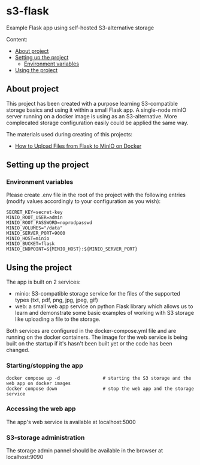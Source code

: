 # s3-flask
Example Flask app using self-hosted S3-alternative storage

Content:
- [About project](#about-project)
- [Setting up the project](#setting-up-the-project)
  - [Environment variables](#environment-variables)
- [Using the project](#using-the-project)


## About project

This project has been created with a purpose learning S3-compatible storage basics and using it within a small Flask app.
A single-node minIO server running on a docker image is using as an S3-alternative. More complecated storage configuration easily could be applied the same way.

The materials used during creating of this projects:
- [How to Upload Files from Flask to MinIO on Docker](https://medium.com/data-engineering-indonesia/how-to-upload-files-from-flask-to-minio-on-docker-14aade73596f)

## Setting up the project

### Environment variables

Please create .env file in the root of the project with the following entries (modify values accordingly to your configuration as you wish):
```
SECRET_KEY=secret-key
MINIO_ROOT_USER=admin
MINIO_ROOT_PASSWORD=noprodpasswd
MINIO_VOLUMES="/data"
MINIO_SERVER_PORT=9000
MINIO_HOST=minio
MINIO_BUCKET=flask
MINIO_ENDPOINT=${MINIO_HOST}:${MINIO_SERVER_PORT}
```

## Using the project

The app is built on 2 services:
- minio: S3-compatible storage service for the files of the supported types (txt, pdf, png, jpg, jpeg, gif)
- web: a small web app service on python Flask library which allows us to learn and demonstrate some basic examples of working with S3 storage like uploading a file to the storage.

Both services are configured in the docker-compose.yml file and are running on the docker containers. The image for the web service is being built on the startup if it's hasn't been built yet or the code has been changed.

### Starting/stopping the app

```
docker compose up -d                # starting the S3 storage and the web app on docker images
docker compose down                 # stop the web app and the storage service
```

### Accessing the web app

The app's web service is available at localhost:5000

### S3-storage administration

The storage admin pannel should be available in the browser at localhost:9090
